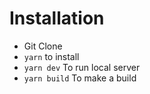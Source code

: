 # Installation

- Git Clone
- `yarn` to install
- `yarn dev` To run local server
- `yarn build` To make a build
